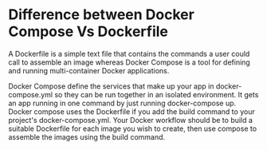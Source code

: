 # Difference between Docker Compose Vs Dockerfile

A Dockerfile is a simple text file that contains the commands a user could call to assemble an image whereas Docker Compose is a tool for defining and running multi-container Docker applications. 

Docker Compose define the services that make up your app in docker-compose.yml so they can be run together in an isolated environment. It gets an app running in one command by just running  docker-compose up. Docker compose uses the Dockerfile if you add the build command to your project's docker-compose.yml. Your Docker workflow should be to build a suitable Dockerfile for each image you wish to create, then use compose to assemble the images using the build command.
